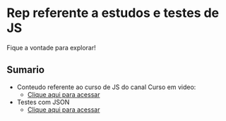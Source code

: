 # Rep referente a estudos e testes de JS

Fique a vontade para explorar! 

## Sumario
 * Conteudo referente ao curso de JS do canal Curso em video:
    * [Clique aqui para acessar](https://github.com/Gnuk935/JS/tree/main/c_video)
 * Testes com JSON
    * [Clique aqui para acessar](https://github.com/Gnuk935/JS/tree/main/JSON)
